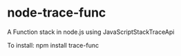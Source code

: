 node-trace-func
===============

A Function stack in node.js using JavaScriptStackTraceApi 

To install:
  npm install trace-func

